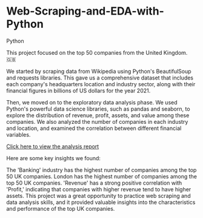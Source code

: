 # Web-Scraping-and-EDA-with-Python
Python

This project focused on the top 50 companies from the United Kingdom. 🇬🇧

We started by scraping data from Wikipedia using Python's BeautifulSoup and requests libraries. This gave us a comprehensive dataset that includes each company's headquarters location and industry sector, along with their financial figures in billions of US dollars for the year 2021.

Then, we moved on to the exploratory data analysis phase. We used Python's powerful data science libraries, such as pandas and seaborn, to explore the distribution of revenue, profit, assets, and value among these companies. We also analyzed the number of companies in each industry and location, and examined the correlation between different financial variables.

 [Click here to view the analysis report](https://github.com/rajikudusadewale/Web-Scraping-and-EDA-with-Python/blob/main/Uk_forbes%20Ranks.ipynb)
 
Here are some key insights we found:

The 'Banking' industry has the highest number of companies among the top 50 UK companies.
London has the highest number of companies among the top 50 UK companies.
'Revenue' has a strong positive correlation with 'Profit,' indicating that companies with higher revenue tend to have higher assets.
This project was a great opportunity to practice web scraping and data analysis skills, and it provided valuable insights into the characteristics and performance of the top UK companies.
